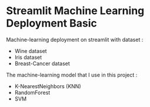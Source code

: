 # Streamlit Machine Learning Deployment Basic
Machine-learning deployment on streamlit with dataset :
* Wine dataset
* Iris dataset
* Breast-Cancer dataset

The machine-learning model that I use in this project :
* K-NearestNeighbors (KNN)
* RandomForest
* SVM
